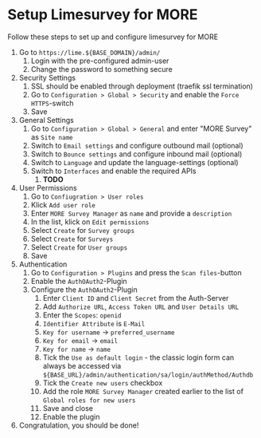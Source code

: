 # Setup Limesurvey for MORE

Follow these steps to set up and configure limesurvey for MORE

1. Go to `https://lime.${BASE_DOMAIN}/admin/`
   1. Login with the pre-configured admin-user
   2. Change the password to something secure
2. Security Settings
   1. SSL should be enabled through deployment (traefik ssl termination)
   2. Go to `Configuration > Global > Security` and enable the `Force HTTPS`-switch
   3. Save
3. General Settings
   1. Go to `Configuration > Global > General` and enter "MORE Survey" as `Site name`
   2. Switch to `Email settings` and configure outbound mail (optional)
   3. Switch to `Bounce settings` and configure inbound mail (optional)
   4. Switch to `Language` and update the language-settings (optional)
   5. Switch to `Interfaces` and enable the required APIs
      1. **TODO**
4. User Permissions
   1. Go to `Confiugration > User roles`
   2. Klick `Add user role`
   3. Enter `MORE Survey Manager` as `name` and provide a `description`
   4. In the list, klick on `Edit permissions`
   5. Select `Create` for `Survey groups`
   6. Select `Create` for `Surveys`
   7. Select `Create` for `User groups`
   8. Save
5. Authentication
   1. Go to `Configuration > Plugins` and press the `Scan files`-button
   2. Enable the `AuthOAuth2`-Plugin
   3. Configure the `AuthOAuth2`-Plugin
      1. Enter `Client ID` and `Client Secret` from the Auth-Server
      2. Add `Authorize URL`, `Access Token URL` and `User Details URL`
      3. Enter the `Scopes`: `openid`
      4. `Identifier Attribute` is `E-Mail`
      5. `Key for username` -> `preferred_username`
      6. `Key for email` -> `email`
      7. `Key for name` -> `name`
      8. Tick the `Use as default login` - the classic login form can always be accessed via `${BASE_URL}/admin/authentication/sa/login/authMethod/Authdb`
      10. Tick the `Create new users` checkbox
      11. Add the role `MORE Survey Manager` created earlier to the list of `Global roles for new users`
      12. Save and close
      13. Enable the plugin
6. Congratulation, you should be done!
